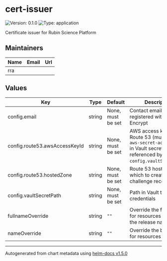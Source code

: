 # cert-issuer

![Version: 0.1.0](https://img.shields.io/badge/Version-0.1.0-informational?style=flat-square) ![Type: application](https://img.shields.io/badge/Type-application-informational?style=flat-square)

Certificate issuer for Rubin Science Platform

## Maintainers

| Name | Email | Url |
| ---- | ------ | --- |
| rra |  |  |

## Values

| Key | Type | Default | Description |
|-----|------|---------|-------------|
| config.email | string | None, must be set | Contact email address registered with Let's Encrypt |
| config.route53.awsAccessKeyId | string | None, must be set | AWS access key ID for Route 53 (must match `aws-secret-access-key` in Vault secret referenced by `config.vaultSecretPath`) |
| config.route53.hostedZone | string | None, must be set | Route 53 hosted zone in which to create challenge records |
| config.vaultSecretPath | string | None, must be set | Path in Vault to the AWS credentials |
| fullnameOverride | string | `""` | Override the full name for resources (includes the release name) |
| nameOverride | string | `""` | Override the base name for resources |

----------------------------------------------
Autogenerated from chart metadata using [helm-docs v1.5.0](https://github.com/norwoodj/helm-docs/releases/v1.5.0)
